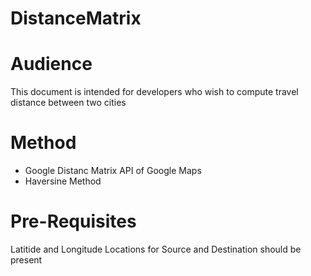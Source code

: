 # DistanceMatrix

Audience
========

This document is intended for developers who wish to compute travel distance between two cities

Method 
======

- Google Distanc Matrix API of Google Maps
- Haversine Method

Pre-Requisites
===============

Latitide and Longitude Locations for Source and Destination should be present

 
